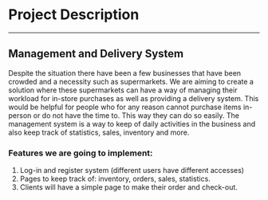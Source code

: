 # Project Description
***
## Management and Delivery System

Despite the situation there have been a few businesses that have been crowded and a necessity such as supermarkets. 
We are aiming to create a solution where these supermarkets can have a way of managing their workload for in-store purchases as well as providing a delivery system. This would be helpful for people who for any reason cannot purchase items in-person or do not have the time to. This way they can do so easily. 
The management system is a way to keep of daily activities in the business and also keep track of statistics, sales, inventory and more. 
### Features we are going to implement:
1. Log-in and register system (different users have different accesses)
2. Pages to keep track of: inventory, orders, sales, statistics.
3. Clients will have a simple page to make their order and check-out.

